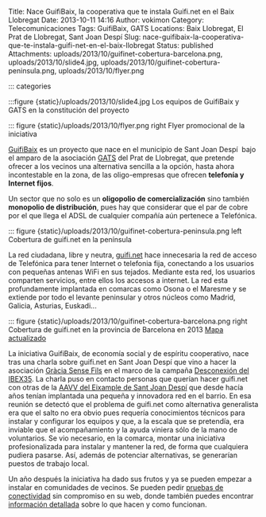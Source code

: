 Title: Nace GuifiBaix, la cooperativa que te instala Guifi.net en el Baix Llobregat
Date: 2013-10-11 14:16
Author: vokimon
Category: Telecomunicaciones
Tags: GuifiBaix, GATS
Locations: Baix Llobregat, El Prat de Llobregat, Sant Joan Despí
Slug: nace-guifibaix-la-cooperativa-que-te-instala-guifi-net-en-el-baix-llobregat
Status: published
Attachments: uploads/2013/10/guifinet-cobertura-barcelona.png, uploads/2013/10/slide4.jpg, uploads/2013/10/guifinet-cobertura-peninsula.png, uploads/2013/10/flyer.png

::: categories

:::figure {static}/uploads/2013/10/slide4.jpg
	Los equipos de GuifiBaix y GATS en la constitución del proyecto

::: figure {static}/uploads/2013/10/flyer.png right
	Flyer promocional de la iniciativa


<!-- PELICAN_BEGIN_SUMMARY -->
[GuifiBaix](http://guifibaix.coop) es un proyecto que nace en el municipio de Sant Joan Despí  bajo el amparo de la asociación [GATS](http://gats.cat) del Prat de Llobregat, que pretende ofrecer a los vecinos una alternativa sencilla a la opción, hasta ahora incontestable en la zona, de las oligo-empresas que ofrecen **telefonía y Internet fijos**.
<!-- PELICAN_END_SUMMARY -->
Un sector que no solo es un **oligopolio de comercialización** sino también **monopolio de distribución**, pues hay que considerar que el par de cobre por el que llega el ADSL de cualquier compañía aún pertenece a Telefónica.


::: figure {static}/uploads/2013/10/guifinet-cobertura-peninsula.png left
	Cobertura de guifi.net en la península

La red ciudadana, libre y neutra, [guifi.net](http://guifi.net) hace innecesaria la red de acceso de Telefónica para tener Internet o telefonia fija, conectando a los usuarios con pequeñas antenas WiFi en sus tejados. Mediante esta red, los usuarios comparten servicios, entre ellos los accesos a internet. La red esta profundamente implantada en comarcas como Osona o el Maresme y se extiende por todo el levante peninsular y otros núcleos como Madrid, Galicia, Asturias, Euskadi...

::: figure {static}/uploads/2013/10/guifinet-cobertura-barcelona.png right
	Cobertura de guifi.net en la provincia de Barcelona en 2013
	[Mapa actualizado](http://guifi.net/maps)

La iniciativa GuifiBaix, de economía social y de espíritu cooperativo, nace tras una charla sobre guifi.net en Sant Joan Despí que vino a hacer la asociación [Gràcia Sense Fils](http://graciasensefils.net) en el marco de la campaña [Desconexión del IBEX35](http://desconexionibex35.org). La charla puso en contacto personas que querían hacer guifi.net con otras de la [AAVV del Eixample de Sant Joan Despí](http://www.avveixample.despientitats.cat/) que desde hacía años tenían implantada una pequeña y innovadora red en el barrio. En esa reunión se detectó que el problema de guifi.net como alternativa generalista era que el salto no era obvio pues requería conocimientos técnicos para instalar y configurar los equipos y que, a la escala que se pretendía, era inviable que el acompañamiento y la ayuda viniera sólo de la mano de voluntarios. Se vio necesario, en la comarca, montar una iniciativa profesionalizada para instalar y mantener la red, de forma que cualquiera pudiera pasarse. Así, además de potenciar alternativas, se generarían puestos de trabajo local.

Un año después la iniciativa ha dado sus frutos y ya se pueden empezar a instalar en comunidades de vecinos. Se pueden pedir [pruebas de conectividad](http://guifibaix.coop/contacte.html) sin compromiso en su web, donde también puedes encontrar [información detallada](http://guifibaix.coop/pmf.html) sobre lo que hacen y como funcionan.


